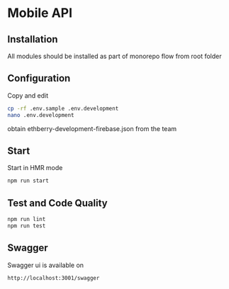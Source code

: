 # Mobile API

## Installation

All modules should be installed as part of monorepo flow from root folder

## Configuration

Copy and edit

```bash
cp -rf .env.sample .env.development
nano .env.development
```

obtain ethberry-development-firebase.json from the team

## Start

Start in HMR mode

```bash
npm run start
```

## Test and Code Quality

```bash
npm run lint
npm run test
```

## Swagger

Swagger ui is available on

```
http://localhost:3001/swagger
```
